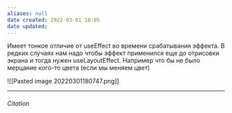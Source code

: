 ```yaml
---
aliases: null
date created: 2022-03-01 18:05
date updated:
---
```

Имеет тонкое отличие от useEffect во времени срабатывания эффекта.
В редких случаях нам надо чтобы эффект применился еще до отрисовки экрана и тогда нужен useLayoutEffect. Например что бы не было мерцание кого-то цвета (если мы меняем цвет)

![[Pasted image 20220301180747.png]]

---

###### Citation

